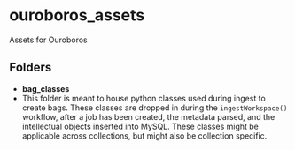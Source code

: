 # ouroboros_assets
Assets for Ouroboros

## Folders
* **bag_classes**
 * This folder is meant to house python classes used during ingest to create bags.  These classes are dropped in during the `ingestWorkspace()` workflow, after a job has been created, the metadata parsed, and the intellectual objects inserted into MySQL.  These classes might be applicable across collections, but might also be collection specific.